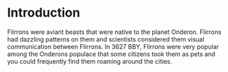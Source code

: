# Introduction

Flirrons were aviant beasts that were native to the planet Onderon.
Flirrons had dazzling patterns on them and scientists considered them visual communication between Flirrons.
In 3627 BBY, Flirrons were very popular among the Onderons populace that some citizens took them as pets and you could frequently find them roaming around the cities.
